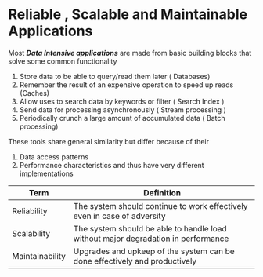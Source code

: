 # Reliable , Scalable and Maintainable Applications

Most ***Data Intensive applications*** are made from basic building blocks that solve some common functionality
1. Store data to be able to query/read them later ( Databases)
2. Remember the result of an expensive operation to speed up reads (Caches)
3. Allow uses to search data by keywords or filter ( Search Index )
4. Send data for processing asynchronously ( Stream processing )
5. Periodically crunch a large amount of accumulated data ( Batch processing) 


These tools share general similarity but differ because of their 
1. Data access patterns
2. Performance characteristics
and thus have very different implementations


| Term | Definition |
| ------- | ------------ |
|Reliability | The system should continue to work effectively even in case of adversity|
|Scalability | The system should be able to handle load without major degradation in performance |
|Maintainability | Upgrades and upkeep of the system can be done effectively and productively |
